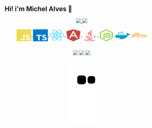 ## Hi! i'm Michel Alves 👋
 <div align="center">

<a href="https://github.com/silvaalvesmichel" >
  <img height="180em" src="https://github-readme-stats.vercel.app/api?username=silvaalvesmichel&show_icons=true&theme=solarized-light&include_all_commits=true&count_private=true"/>
  <img height="180em" src="https://github-readme-stats.vercel.app/api/top-langs/?username=silvaalvesmichel&layout=compact&langs_count=7&theme=solarized-light"/>
</div>
<div align="center"><br>
  <img align="center" alt="js" height="40" width="50" src="https://raw.githubusercontent.com/devicons/devicon/master/icons/javascript/javascript-plain.svg">
  <img align="center" alt="ts" height="40" width="50" src="https://raw.githubusercontent.com/devicons/devicon/master/icons/typescript/typescript-plain.svg">
  <img align="center" alt="react" height="40" width="50" src="https://raw.githubusercontent.com/devicons/devicon/master/icons/react/react-original.svg">
   <img align="center" alt="angular" height="40" width="50" src="https://github.com/devicons/devicon/blob/master/icons/angularjs/angularjs-plain.svg">
  <img align="center" alt="java" height="40" width="50" src="https://github.com/devicons/devicon/blob/master/icons/java/java-plain.svg">
  <img align="center" alt="node" height="40" width="50" src="https://github.com/devicons/devicon/blob/master/icons/nodejs/nodejs-plain.svg">
  <img align="center" alt="docker" height="40" width="50" src="https://github.com/devicons/devicon/blob/master/icons/docker/docker-plain.svg">
  <img align="center" alt="aws" height="40" width="50" src="https://github.com/devicons/devicon/blob/master/icons/amazonwebservices/amazonwebservices-plain-wordmark.svg">

</div>
  
  ##
 
<div align="center"> 
  <a href="https://instagram.com/michelalvessz" target="_blank"><img src="https://img.shields.io/badge/-Instagram-%23E4405F?style=for-the-badge&logo=instagram&logoColor=white" target="_blank"></a>
  <a href = "mailto:snopbsb@gmail.com"><img src="https://img.shields.io/badge/-Gmail-%23333?style=for-the-badge&logo=gmail&logoColor=white" target="_blank"></a>
  <a href="https://www.linkedin.com/in/michel-alves-da-silva-91948a127/" target="_blank"><img src="https://img.shields.io/badge/-LinkedIn-%230077B5?style=for-the-badge&logo=linkedin&logoColor=white" target="_blank"></a> 
 
   ##
 
  ![Snake animation](https://github.com/rafaballerini/rafaballerini/blob/output/github-contribution-grid-snake.svg)
 
</div>
